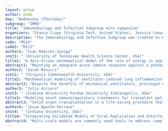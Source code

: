 ```yaml
---
layout: group
author: esmb
day: "Wednesday (Thursday)"
subgroup: "IMMU"
title: "Immunobiology and Infection Subgroup mini-symposium"
organizers: "Stanca Ciupe (Virginia Tech, United States), Jessica Conway (Penn State University, USA), Amber Smith (University of Tennessee Health Science Center, USA), Jonathan Forde (Hobart and William Smith Colleges, USA)"
description: "The Immunobiology and Infection Subgroup was created to bring together researchers in the SMB community who are interested in the modeling and analysis of immune processes in human disease and of host-pathogen interactions. Our broad objective is to discuss various topics including - within-host infectious diseases - host immune responses - causes and effects of inflammation - disease progression and outcome - integration of experimental and clinical data into models - model-driven experimental design In our 2021 mini-symposium, we will focus on infection and host immune responses to both infectious and non-infectious insults. We will have speakers with expertise in these areas. The talks will also showcase diverse modeling styles and integration with data."
code: "MS14"
code2: "MS13"
author1: "Ivan Ramirez-Zuniga"
inst1: " (University of Tennessee Health Science Center, USA)"
title1: "A data-driven mathematical model of the role of energy in sepsis"
abstract1: "Mounting an adequate acute immune response against a pathogenic infection is energetically expensive.  In an ideal scenario, this response may eradicate the infection but, in some cases, an imbalanced response may lead to sepsis.  In this talk I will present a mathematical model that captures the dynamics of an immune response and its energy requirements to fight an infection. We calibrate our model with available animal data and identified key parameters for distinguishing between surviving and non-surviving subjects. On our analysis, we found that energy-related processes play a fundamental role in determining these outcomes. Moreover, we explore factors that modulate the inflammatory response across baseline and altered glucose conditions."
author2: "Sarah Minucci"
inst2: " (Virginia Commonwealth University, USA)"
title2: "Mathematical modeling of ventilator-induced lung inflammation"
abstract2: "Despite the benefits of mechanical ventilators, prolonged or misuse of ventilation may lead to ventilation-associated/ventilation-induced lung injury (VILI). Lung insults, such as respiratory infections and lung injuries, can damage the pulmonary epithelium, with the most severe cases needing mechanical ventilation for effective breathing and survival. Damaged epithelial cells within the alveoli trigger a local immune response. A key immune cell is the macrophage, which can differentiate into a spectrum of phenotypes ranging from pro- to anti-inflammatory. To gain a greater understanding of the mechanisms of the immune response to VILI and post-ventilation outcomes in the absence of evolving comorbidities, we mathematically modeled interactions between the immune system and site of damage while accounting for macrophage phenotype. We generated a collection of parameter sets with biologically feasible dynamics and used statistical methods and sensitivity analysis to hypothesize predictors of outcome and interventions for poor response to ventilation. Additionally, we analyzed macrophage phenotype using a system of ordinary differential equations and an agent-based model, both of which focused on the spectrum of macrophage activation on an individual cell level. Using both platforms, we tested different scenarios to examine macrophage response to damage."
author3: "Julia Arciero"
inst3: " (Indiana University-Purdue University Indianapolis, USA)"
title3: "Modeling novel immunoregulatory treatments for transplant patients"
abstract3: "Solid organ transplantation is a life-saving procedure that requires lifelong immunosuppression to prevent transplant rejection. Developing immunoregulatory treatments that minimize the need for chronic immunosuppression would be life-changing for transplant patients.  Adoptive cell therapy with regulatory T cells (Treg) has emerged as a very promising approach, but there is limited understanding of the conditions that maximize Treg therapeutic effect.  Mathematical modeling offers a unique and useful method for identifying cell therapy manipulations that would be most significant.  This study introduces a mathematical model of transplant rejection that has been adapted to include adoptive transfer of Tregs with varied immunosuppression regimens.  The model exhibits expected transplant behavior in the presence of immunosuppression, including graft acceptance with therapeutic levels of immunosuppression and graft rejection with subtherapeutic levels of immunosuppression. Preliminary results also indicate that combinatorial treatment strategies that incorporate adoptive transfer with subtherapeutic immunosuppression prolongs graft lifetime longer than either treatment in isolation. Ultimately, the model will be used to investigate optimal combinatorial dosing strategies that prevent graft rejection while minimizing immunosuppression. Modeling novel immunoregulatory treatments for transplant patients"
author4: "Josua Aponte-Serrano"
inst4: " (Indiana University, USA)"
title4: "Integrating Validated Models of Viral Replication and Interferon Signaling into a Multi-Scale Spatial Framework to Identify Key Factors of Viral Infection Dynamics"
abstract4: "Multi-scale models are commonly used tools to address complex problems that span over multiple biological scales: from intracellular signaling and regulatory pathways to host-level systemic responses. We present a multi-scale spatial model of RNA viral replication and type-I interferon response in epithelial cells. The parameters of the models were identified using using both in vivo and in vitro data from Influenza A Virus (IAV). We show that, by following our cellularization workflow, we can integrate independently validated models into a multi-scale framework that reproduces the dynamics of each model subcomponent. By exploring the parameter space of this integrated model we identified factors that lead to viral plaque growth arrest such as modulation of the JAK-STAT pathway and differential propagation of the interferon signal and viral particles in the extracellular environment. Sensitivity analysis of the integrated model suggest that parameters associated with the interferon signaling pathways are identifiable under experimental conditions that inhibit virus growth. Finally, we should how this multi-scale model can be extended to incorporate additional aspects of the host-immune response to viral infection."
---
```


